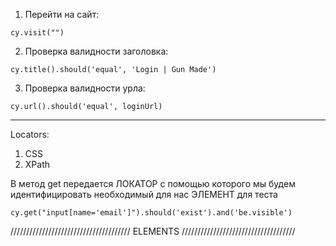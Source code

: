 1. Перейти на сайт:

```
cy.visit("")
  ```

2. Проверка валидности заголовка:

  ```
cy.title().should('equal', 'Login | Gun Made')
  ```

 3. Проверка валидности урла:

  ```
cy.url().should('equal', loginUrl)
  ```


_________________________
Locators:

1. CSS
2. XPath

В метод get передается ЛОКАТОР с помощью которого мы будем идентифицировать необходимый для нас ЭЛЕМЕНТ для теста 

  ```
cy.get("input[name='email']").should('exist').and('be.visible')
  ```



////////////////////////////////////// ELEMENTS ////////////////////////////////////






